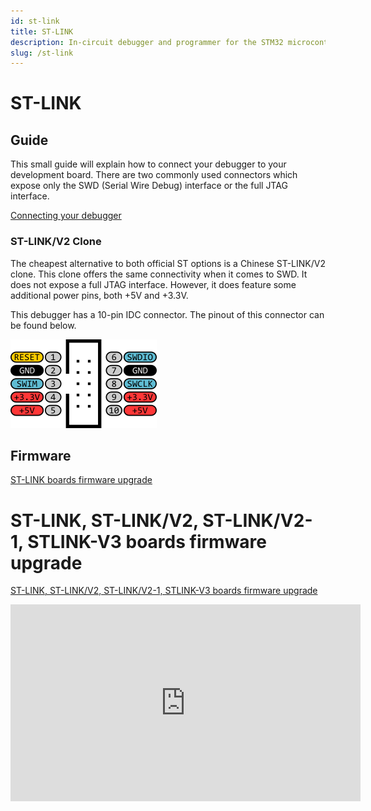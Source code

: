 ```yaml
---
id: st-link
title: ST-LINK
description: In-circuit debugger and programmer for the STM32 microcontrollers.
slug: /st-link
---
```


# ST-LINK

## Guide

This small guide will explain how to connect your debugger to your development board. There are two commonly used connectors which expose only the SWD (Serial Wire Debug) interface or the full JTAG interface.

[Connecting your debugger](https://stm32-base.org/guides/connecting-your-debugger)

### ST-LINK/V2 Clone

The cheapest alternative to both official ST options is a Chinese ST-LINK/V2 clone. This clone offers the same connectivity when it comes to SWD. It does not expose a full JTAG interface. However, it does feature some additional power pins, both +5V and +3.3V.

This debugger has a 10-pin IDC connector. The pinout of this connector can be found below.

![ST-LINK/V2 Clone](/img/ST-LINK_V2_Clone_Header.png)

## Firmware

[ST-LINK boards firmware upgrade](https://www.st.com/en/development-tools/stsw-link007.html)

# ST-LINK, ST-LINK/V2, ST-LINK/V2-1, STLINK-V3 boards firmware upgrade

[ST-LINK, ST-LINK/V2, ST-LINK/V2-1, STLINK-V3 boards firmware upgrade](https://www.st.com/en/development-tools/stsw-link007.html)


<iframe width="560" height="315" src="https://www.youtube.com/embed/9T8UbRHPN5s?si=Uf5Qu4DArpjdfRXB" title="YouTube video player" frameborder="0" allow="accelerometer; autoplay; clipboard-write; encrypted-media; gyroscope; picture-in-picture; web-share" referrerpolicy="strict-origin-when-cross-origin" allowfullscreen></iframe>

